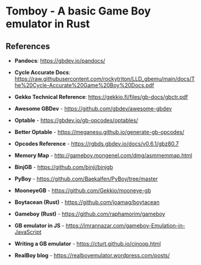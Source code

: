 # Tomboy - A basic Game Boy emulator in Rust

## References
- **Pandocs**: https://gbdev.io/pandocs/
- **Cycle Accurate Docs**: https://raw.githubusercontent.com/rockytriton/LLD_gbemu/main/docs/The%20Cycle-Accurate%20Game%20Boy%20Docs.pdf
- **Gekko Technical Reference**: https://gekkio.fi/files/gb-docs/gbctr.pdf
- **Awesome GBDev** - https://github.com/gbdev/awesome-gbdev

- **Optable** - https://gbdev.io/gb-opcodes/optables/
- **Better Optable** - https://meganesu.github.io/generate-gb-opcodes/
- **Opcodes Reference** - https://rgbds.gbdev.io/docs/v0.6.1/gbz80.7
- **Memory Map** - http://gameboy.mongenel.com/dmg/asmmemmap.html


- **BinjGB** - https://github.com/binji/binjgb
- **PyBoy** - https://github.com/Baekalfen/PyBoy/tree/master
- **MooneyeGB** - https://github.com/Gekkio/mooneye-gb
- **Boytacean (Rust)** - https://github.com/joamag/boytacean
- **Gameboy (Rust)** - https://github.com/raphamorim/gameboy

- **GB emulator in JS** - https://imrannazar.com/gameboy-Emulation-in-JavaScript
- **Writing a GB emulator** - https://cturt.github.io/cinoop.html
- **RealBoy blog** - https://realboyemulator.wordpress.com/posts/

